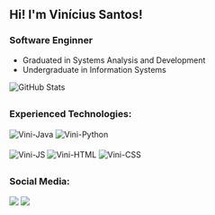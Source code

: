 ## Hi! I'm Vinícius Santos!

### Software Enginner

- Graduated in Systems Analysis and Development
- Undergraduate in Information Systems

![GitHub Stats](https://github-readme-stats.vercel.app/api?username=vinisantoszx&show_icons=true&theme=blue_navy)
  
<!--  ##
  ### Estou aprendendo:
<div style="display: inline_block">
  
</div> -->

  ##
  ### Experienced Technologies:
<div style="display: inline_block">
  <!--<img align="center" alt="Vini-SQL" src="https://img.shields.io/badge/Kali Linux-000000?style=for-the-badge&logo=kali-linux&logoColor=white">
  <img align="center" alt="Vini-MariaDB" src="https://img.shields.io/badge/MariaDB-000000?style=for-the-badge&logo=mariadb&logoColor=white">-->
  <img align="center" alt="Vini-Java" src="https://img.shields.io/badge/Java-000000?style=for-the-badge&logo=openjdk&logoColor=white">
  <img align="center" alt="Vini-Python" src="https://img.shields.io/badge/Python-000000?style=for-the-badge&logo=python&logoColor=white"><br><br>
  <img align="center" alt="Vini-JS" src="https://img.shields.io/badge/JavaScript-000000?style=for-the-badge&logo=javascript&logoColor=white">
  <img align="center" alt="Vini-HTML" src="https://img.shields.io/badge/HTML5-000000?style=for-the-badge&logo=html5&logoColor=white">
  <img align="center" alt="Vini-CSS" src="https://img.shields.io/badge/CSS3-000000?style=for-the-badge&logo=css3&logoColor=white">
  <!--<img align="center" alt="Vini-Dart" src="https://img.shields.io/badge/Dart-000000?style=for-the-badge&logo=dart&logoColor=FFFFFF">
  <img align="center" alt="Vini-Flutter" src="https://img.shields.io/badge/Flutter-000000?style=for-the-badge&logo=flutter&logoColor=FFFFFF">-->
</div>

  ##
  ### Social Media:
<div>
  <a href="https://instagram.com/__viniciussantos_" target="_blank"><img src="https://img.shields.io/badge/-Instagram-000000?style=for-the-badge&logo=instagram&logoColor=white" target="_blank"></a>
  <!-- <a href="https://web.telegram.org/viniciussatos009" target="_blank"><img src="https://img.shields.io/badge/Telegram-000000?style=for-the-badge&logo=telegram&logoColor=white" target="_blank"></a> -->
  <a href="https://twitter.com/__viniciussanto" target="_blank"><img src="https://img.shields.io/badge/X-000000?style=for-the-badge&logo=x&logoColor=white" target=_blank"></a>
</div>

